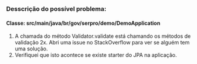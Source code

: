 ### Desscrição do possível problema:

#### Classe: src/main/java/br/gov/serpro/demo/DemoApplication

1. A chamada do método Validator.validate está chamando os métodos de validação 2x.
Abri uma issue no StackOverflow para ver se alguém tem uma solução.  
2. Verifiquei que isto acontece se existe starter do JPA na aplicação.  
